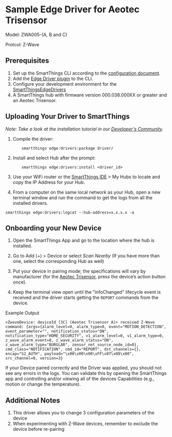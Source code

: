 # Sample Edge Driver for Aeotec Trisensor

Model: ZWA005-(A, B and C)

Protcol: Z-Wave

## Prerequisites

1. Set up the SmartThings CLI according to the [configuration document](https://github.com/SmartThingsCommunity/smartthings-cli/blob/master/packages/cli/doc/configuration.md).
2. Add the [Edge Driver plugin](https://github.com/SmartThingsCommunity/edge-alpha-cli-plugin#set-up) to the CLI.
3. Configure your development environment for the [SmartThingsEdgeDrivers](https://github.com/SmartThingsCommunity/SmartThingsEdgeDriversBeta)
4. A SmartThings hub with firmware version 000.038.000XX or greater and an Aeotec Trisensor.

## Uploading Your Driver to SmartThings

_Note: Take a look at the installation tutorial in our [Developer's Community](https://community.smartthings.com/t/creating-drivers-for-zwave-devices-with-smartthings-edge/229503)._

1. Compile the driver:

```
       smartthings edge:drivers:package driver/
```

2. Install and select Hub after the prompt:

```
       smartthings edge:drivers:install <driver_id>
```

3. Use your WiFi router or the [SmartThings IDE](https://account.smartthings.com/login) > My Hubs to locate and copy the IP Address for your Hub.

4. From a computer on the same local network as your Hub, open a new terminal window and run the command to get the logs from all the installed drivers.

```
smartthings edge:drivers:logcat --hub-address=x.x.x.x -a
```

## Onboarding your New Device

1. Open the SmartThings App and go to the location where the hub is installed.
2. Go to Add (+) > Device or select _Scan Nearby_ (If you have more than one, select the corresponding Hub as well)

3. Put your device in pairing mode; the specifications will vary by manufacturer (for the [Aeotec Trisensor](<(https://products.z-wavealliance.org/ProductManual/File?folder=&filename=MarketCertificationFiles/2919/TriSensor%20user%20manual%2020180416.pdf)>), press the device’s action button once).

4. Keep the terminal view open until the "infoChanged" lifecycle event is received and the driver starts getting the `REPORT` commands from the device.

Example Output

```
<ZwaveDevice: deviceId [3C] (Aeotec Trisensor A)> received Z-Wave command: {args={alarm_level=0, alarm_type=0, event="MOTION_DETECTION", event_parameter="", notification_status="ON", notification_type="HOME_SECURITY", v1_alarm_level=0, v1_alarm_type=0, z_wave_alarm_event=8, z_wave_alarm_status="ON", z_wave_alarm_type="BURGLAR", zensor_net_source_node_id=0}, cmd_class="NOTIFICATION", cmd_id="REPORT", dst_channels={}, encap="S2_AUTH", payload="\x00\x00\x00\xFF\x07\x08\x00", src_channel=0, version=3}
```

If your Device paired correctly and the Driver was applied, you should not see any errors in the logs. You can validate this by opening the SmartThings app and controlling and/or viewing all of the devices Capabilities (e.g., motion or change the temperature).

## Additional Notes

1. This driver allows you to change 3 configuration parameters of the device
2. When experimenting with Z-Wave devices, remember to exclude the device before re-pairing
